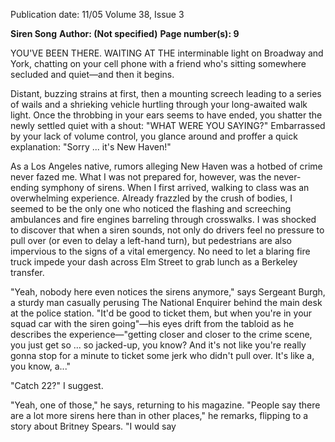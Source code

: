 Publication date: 11/05
Volume 38, Issue 3

**Siren Song**
**Author:  (Not specified)**
**Page number(s): 9**

YOU'VE BEEN THERE. WAITING AT THE 
interminable light on Broadway and 
York, chatting on your cell phone with a 
friend who's sitting somewhere secluded 
and quiet—and then it begins. 

Distant, buzzing strains at first, then a 
mounting screech leading to a series of 
wails and a shrieking vehicle hurtling 
through your long-awaited walk light. 
Once the throbbing in your ears seems to 
have ended, you shatter the newly 
settled quiet with a shout: "WHAT WERE 
YOU SAYING?" Embarrassed by your 
lack of volume control, you glance 
around and proffer a quick explanation: 
"Sorry ... it's New Haven!" 

As a Los Angeles native, rumors 
alleging New Haven was a hotbed of 
crime never fazed me. What I was not 
prepared for, however, was the never-
ending symphony of sirens. When I first 
arrived, walking to class was an 
overwhelming experience. Already 
frazzled by the crush of bodies, I seemed 
to be the only one who noticed the 
flashing and screeching ambulances and 
fire engines barreling through 
crosswalks. I was shocked to discover 
that when a siren sounds, not only do 
drivers feel no pressure to pull over (or 
even to delay a left-hand turn), but 
pedestrians are also impervious to the 
signs of a vital emergency. No need to 
let a blaring fire truck impede your dash 
across Elm Street to grab lunch as a 
Berkeley transfer. 

"Yeah, nobody here even notices the 
sirens anymore," says Sergeant Burgh, a 
sturdy man casually perusing The 
National Enquirer behind the main desk 
at the police station. "It'd be good to 
ticket them, but when you're in your 
squad car with the siren going"—his eyes 
drift from the tabloid as he describes 
the experience—"getting closer and 
closer to the crime scene, you just get so 
... so jacked-up, you know? And it's not 
like you're really gonna stop for a minute 
to ticket some jerk who didn't pull over. 
It's like a, you know, a..." 

"Catch 22?" I suggest. 

"Yeah, one of those," he says, returning 
to his magazine. "People say there are a 
lot more sirens here than in other 
places," he remarks, flipping to a story 
about Britney Spears. "I would say